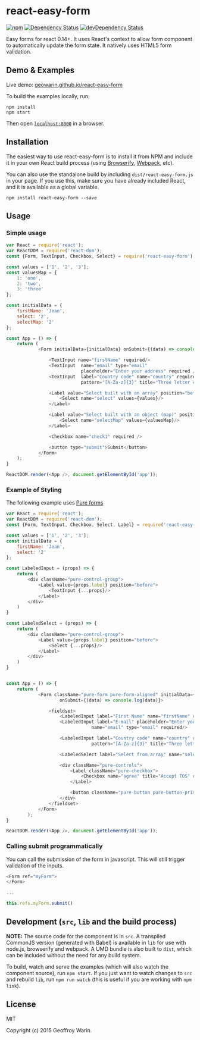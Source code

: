 # react-easy-form

[![npm](https://img.shields.io/npm/v/react-easy-form.svg)](https://www.npmjs.com/package/react-easy-form)
[![Dependency Status](https://img.shields.io/david/geowarin/react-easy-form.svg)](https://david-dm.org/geowarin/react-easy-form)
[![devDependency Status](https://img.shields.io/david/dev/geowarin/react-easy-form.svg)](https://david-dm.org/geowarin/react-easy-form)

Easy forms for react 0.14+.
It uses React's context to allow form component to automatically update the
form state.
It natively uses HTML5 form validation.

## Demo & Examples

Live demo: [geowarin.github.io/react-easy-form](http://geowarin.github.io/react-easy-form/)

To build the examples locally, run:

```
npm install
npm start
```

Then open [`localhost:8000`](http://localhost:8000) in a browser.


## Installation

The easiest way to use react-easy-form is to install it from NPM and include it in your own React build process (using [Browserify](http://browserify.org), [Webpack](http://webpack.github.io/), etc).

You can also use the standalone build by including `dist/react-easy-form.js` in your page. If you use this, make sure you have already included React, and it is available as a global variable.

```
npm install react-easy-form --save
```


## Usage

### Simple usage

```javascript
var React = require('react');
var ReactDOM = require('react-dom');
const {Form, TextInput, Checkbox, Select} = require('react-easy-form');

const values = ['1', '2', '3'];
const valuesMap = {
	1: 'one',
	2: 'two',
	3: 'three'
};

const initialData = {
	firstName: 'Jean',
	select: '2',
	selectMap: '2'
};

const App = () => {
	return (
			<Form initialData={initialData} onSubmit={(data) => console.log(data)}>

				<TextInput name="firstName" required/>
				<TextInput 	name="email" type="email"
							placeholder="Enter your address" required />
				<TextInput 	label="Country code" name="country" required
							pattern="[A-Za-z]{3}" title="Three letter country code" />

				<Label value="Select built with an array" position="before">
					<Select name="select" values={values}/>
				</Label>

				<Label value="Select built with an object (map)" position="after">
					<Select name="selectMap" values={valuesMap}/>
				</Label>

				<Checkbox name="check1" required />

				<button type="submit">Submit</button>
			</Form>
	);
}

ReactDOM.render(<App />, document.getElementById('app'));
```

### Example of Styling

The following example uses [Pure forms](http://purecss.io/)

```javascript
var React = require('react');
var ReactDOM = require('react-dom');
const {Form, TextInput, Checkbox, Select, Label} = require('react-easy-form');

const values = ['1', '2', '3'];
const initialData = {
	firstName: 'Jean',
	select: '2'
};

const LabeledInput = (props) => {
	return (
		<div className="pure-control-group">
			<Label value={props.label} position="before">
				<TextInput {...props}/>
			</Label>
		</div>
	)
}

const LabeledSelect = (props) => {
	return (
		<div className="pure-control-group">
			<Label value={props.label} position="before">
				<Select {...props}/>
			</Label>
		</div>
	)
}


const App = () => {
	return (
			<Form className="pure-form pure-form-aligned" initialData={initialData}
					onSubmit={(data) => console.log(data)}>

				<fieldset>
					<LabeledInput label="First Name" name="firstName" required/>
					<LabeledInput label="E-mail" placeholder="Enter your email"
								name="email" type="email" required/>

					<LabeledInput label="Country code" name="country" required
								pattern="[A-Za-z]{3}" title="Three letter country code" />

					<LabeledSelect label="Select from array" name="select" values={values}/>

					<div className="pure-controls">
						<Label className="pure-checkbox">
							<Checkbox name="agree" title="Accept TOS" required/> Agree
						</Label>

						<button className="pure-button pure-button-primary" type="submit">Submit</button>
					</div>
				</fieldset>
			</Form>
		);
}

ReactDOM.render(<App />, document.getElementById('app'));
```

### Calling submit programmatically

You can call the submission of the form in javascript.
This will still trigger validation of the inputs.

```javascript
<Form ref="myForm">
</Form>

...

this.refs.myForm.submit()
```

## Development (`src`, `lib` and the build process)

**NOTE:** The source code for the component is in `src`. A transpiled CommonJS version (generated with Babel) is available in `lib` for use with node.js, browserify and webpack. A UMD bundle is also built to `dist`, which can be included without the need for any build system.

To build, watch and serve the examples (which will also watch the component source), run `npm start`. If you just want to watch changes to `src` and rebuild `lib`, run `npm run watch` (this is useful if you are working with `npm link`).

## License

MIT

Copyright (c) 2015 Geoffroy Warin.
